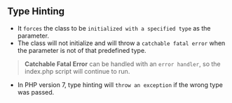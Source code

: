 ## Type Hinting

* It `forces` the class to be `initialized with a specified type` as the parameter.
* The class will not initialize and will throw a `catchable fatal error` when the parameter is not of that predefined type.

> __Catchable Fatal Error__ can be handled with an `error handler`, so the index.php script will continue to run.

* In PHP version 7, type hinting will `throw an exception` if the wrong type was passed.